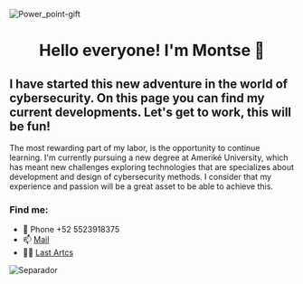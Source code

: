 ![Power_point-gift](https://github.com/Mont-xe/Mont-xe/assets/160337087/f516aede-4c16-412d-b1e5-4382c1579b91)

  <h1 align="center">Hello everyone! I'm Montse 👋

## I have started this new adventure in the world of cybersecurity. On this page you can find my current developments. Let's get to work, this will be fun!

</div>  

  The most rewarding part of my labor, is the opportunity to continue learning.  I'm currently pursuing a new degree at Ameriké University, which has meant new challenges exploring technologies that are specializes about development and design of cybersecurity methods.  I consider that my experience and passion will be a great asset to be able to achieve this. 

 ### Find me: 
- 📳 Phone +52 5523918375
- 📫 [Mail](cdmx2958@amerike.edu.mx)
- 👩‍🎓 [Last Artcs](https://prezi.com/p/xu9ezzk3q3kh/aplicacion-de-la-fisica/)

  
![Separador](https://github.com/Mont-xe/Mont-xe/assets/160337087/fcfb9e20-bf13-4d0e-8c5a-4a92ddf474a3)





